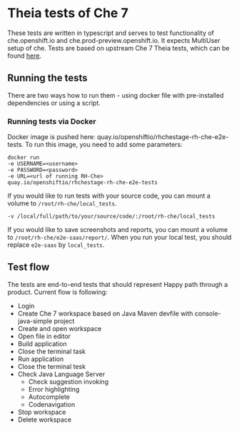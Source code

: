 # Theia tests of Che 7

These tests are written in typescript and serves to test functionality of che.openshift.io and che.prod-preview.openshift.io. It expects MultiUser setup of che. 
Tests are based on upstream Che 7 Theia tests, which can be found [here](https://github.com/eclipse/che/tree/master/e2e). 

## Running the tests
There are two ways how to run them - using docker file with pre-installed dependencies or using a script. 

### Running tests via Docker
Docker image is pushed here: quay.io/openshiftio/rhchestage-rh-che-e2e-tests. To run this image, you need to add some parameters:
```
docker run 
-e USERNAME=<username>
-e PASSWORD=<password>
-e URL=<url of running RH-Che>
quay.io/openshiftio/rhchestage-rh-che-e2e-tests
```

If you would like to run tests with your source code, you can mount a volume to ` /root/rh-che/local_tests `.
```
-v /local/full/path/to/your/source/code/:/root/rh-che/local_tests
```

If you would like to save screenshots and reports, you can mount a volume to ` /root/rh-che/e2e-saas/report/ `. When you run your local test, you should replace `e2e-saas` by `local_tests`.

## Test flow
The tests are end-to-end tests that should represent Happy path through a product. Current flow is following:

- Login
- Create Che 7 workspace based on Java Maven devfile with console-java-simple project
- Create and open workspace
- Open file in editor
- Build application
- Close the terminal task
- Run application
- Close the terminal tesk
- Check Java Language Server
  - Check suggestion invoking
  - Error highlighting
  - Autocomplete
  - Codenavigation
- Stop workspace
- Delete workspace
